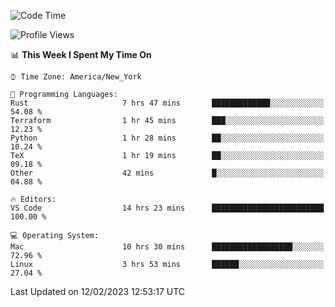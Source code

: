 <!--START_SECTION:waka-->
![Code Time](http://img.shields.io/badge/Code%20Time-137%20hrs%204%20mins-blue)

![Profile Views](http://img.shields.io/badge/Profile%20Views-8-blue)

📊 **This Week I Spent My Time On** 

```text
⌚︎ Time Zone: America/New_York

💬 Programming Languages: 
Rust                     7 hrs 47 mins       █████████████░░░░░░░░░░░░   54.08 % 
Terraform                1 hr 45 mins        ███░░░░░░░░░░░░░░░░░░░░░░   12.23 % 
Python                   1 hr 28 mins        ██░░░░░░░░░░░░░░░░░░░░░░░   10.24 % 
TeX                      1 hr 19 mins        ██░░░░░░░░░░░░░░░░░░░░░░░   09.18 % 
Other                    42 mins             █░░░░░░░░░░░░░░░░░░░░░░░░   04.88 % 

🔥 Editors: 
VS Code                  14 hrs 23 mins      █████████████████████████   100.00 % 

💻 Operating System: 
Mac                      10 hrs 30 mins      ██████████████████░░░░░░░   72.96 % 
Linux                    3 hrs 53 mins       ██████░░░░░░░░░░░░░░░░░░░   27.04 % 

```


 Last Updated on 12/02/2023 12:53:17 UTC
<!--END_SECTION:waka-->
